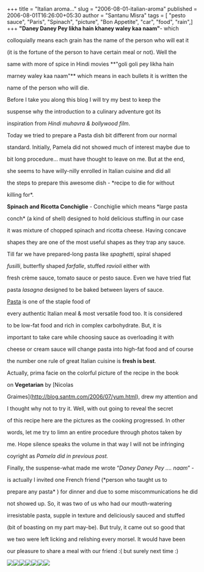 +++
title = "Italian aroma…"
slug = "2006-08-01-italian-aroma"
published = 2006-08-01T16:26:00+05:30
author = "Santanu Misra"
tags = [ "pesto sauce", "Paris", "Spinach", "picture", "Bon Appetite", "car", "food", "rain",]
+++
**"Daney Daney Pey likha hain khaney waley kaa naam"**- which
colloquially means each grain has the name of the person who will eat it
(it is the fortune of the person to have certain meal or not). Well the
same with more of spice in Hindi movies **"goli goli pey likha hain
marney waley kaa naam"** which means in each bullets it is written the
name of the person who will die.

Before I take you along this blog I will try my best to keep the
suspense why the introduction to a culinary adventure got its
inspiration from *Hindi muhavra & bollywood film*.

Today we tried to prepare a Pasta dish bit different from our normal
standard. Initially, Pamela did not showed much of interest maybe due to
bit long procedure... must have thought to leave on me. But at the end,
she seems to have willy-nilly enrolled in Italian cuisine and did all
the steps to prepare this awesome dish - *recipe to die for without
killing for*.

**Spinach and Ricotta Conchiglie** - Conchiglie which means *large pasta
conch* (a kind of shell) designed to hold delicious stuffing in our case
it was mixture of chopped spinach and ricotta cheese. Having concave
shapes they are one of the most useful shapes as they trap any sauce.
Till far we have prepared-long pasta like *spaghetti*, spiral shaped
*fusilli*, butterfly shaped *farfalle*, stuffed *ravioli* either with
fresh crème sauce, tomato sauce or pesto sauce. Even we have tried flat
pasta *lasagna* designed to be baked between layers of sauce.

[Pasta](http://en.wikipedia.org/wiki/pasta) is one of the staple food of
every authentic Italian meal & most versatile food too. It is considered
to be low-fat food and rich in complex carbohydrate. But, it is
important to take care while choosing sauce as overloading it with
cheese or cream sauce will change pasta into high-fat food and of course
the number one rule of great Italian cuisine is **fresh is best**.

Actually, prima facie on the colorful picture of the recipe in the book
on **Vegetarian** by [Nicolas
Graimes](http://blog.santm.com/2006/07/yum.html), drew my attention and
I thought why not to try it. Well, with out going to reveal the secret
of this recipe here are the pictures as the cooking progressed. In other
words, let me try to limn an entire procedure through photos taken by
me. Hope silence speaks the volume in that way I will not be infringing
coyright as *Pamela did in previous post.*

Finally, the suspense-what made me wrote “*Daney Daney Pey .... naam*” -
is actually I invited one French friend (*person who taught us to
prepare any pasta* ) for dinner and due to some miscommunications he did
not showed up. So, it was two of us who had our mouth-watering
irresistable pasta, supple in texture and deliciously sauced and stuffed
(bit of boasting on my part may-be). But truly, it came out so good that
we two were left licking and relishing every morsel. It would have been
our pleasure to share a meal with our friend :( but surely next time :)

[![](../images/thumbnails/2006-08-01-italian-aroma-pasta-step-1.jpg)](../images/2006-08-01-italian-aroma-pasta-step-1.jpg)[![](../images/thumbnails/2006-08-01-italian-aroma-pasta-step-2.jpg)](../images/2006-08-01-italian-aroma-pasta-step-2.jpg)[![](../images/thumbnails/2006-08-01-italian-aroma-pasta-step-3.jpg)](../images/2006-08-01-italian-aroma-pasta-step-3.jpg)[![](../images/thumbnails/2006-08-01-italian-aroma-pasta-step-4.jpg)](../images/2006-08-01-italian-aroma-pasta-step-4.jpg)[![](../images/thumbnails/2006-08-01-italian-aroma-pasta-step-5.jpg)](../images/2006-08-01-italian-aroma-pasta-step-5.jpg)[![](../images/thumbnails/2006-08-01-italian-aroma-pasta-step-6.jpg)](../images/2006-08-01-italian-aroma-pasta-step-6.jpg)[![](../images/thumbnails/2006-08-01-italian-aroma-pasta-step-7.jpg)](../images/2006-08-01-italian-aroma-pasta-step-7.jpg)
